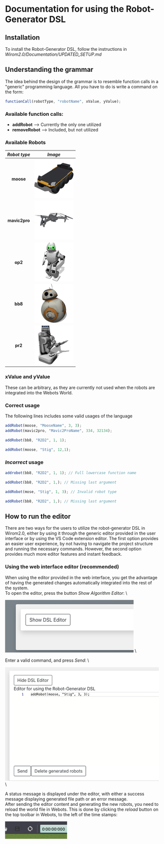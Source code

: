 # Documentation for using the Robot-Generator DSL

## Installation
To install the Robot-Generator DSL, follow the instructions in *Wirom2.0/Documentation/UPDATED_SETUP.md*


## Understanding the grammar
The idea behind the design of the grammar is to resemble function calls in a "generic" programming language. All you have to do is write a command on the form: 

```javascript
functionCall(robotType, "robotName", xValue, yValue);
```


### Available function calls:
- **addRobot** --> Currently the only one utilized
- **removeRobot** --> Included, but not utilized


### Available Robots
| *Robot type*  |                *Image*                |
| :-----------: | :-----------------------------------: |
|   **moose**   |   ![](./robot_icons/moose_icon.png)   |
| **mavic2pro** | ![](./robot_icons/mavic2pro_icon.png) |
|    **op2**    |    ![](./robot_icons/op2_icon.png)    |
|    **bb8**    |    ![](./robot_icons/bb8_icon.png)    |
|    **pr2**    |    ![](./robot_icons/pr2_icon.png)    |


### xValue and yValue
These can be arbitrary, as they are currently not used when the robots are integrated into the Webots World.

### Correct usage
The following lines includes some valid usages of the language

```javascript
addRobot(moose, "MooseName", 3, 3);
addRobot(mavic2pro, "Mavic2ProName", 334, 32134);
```

```javascript
addRobot(bb8, "R2D2", 1, 1);
```
```javascript
addRobot(moose, "Stig", 12,1);
```

### *Incorrect* usage
```javascript
addrobot(bb8, "R2D2", 1, 1); // Full lowercase function name
```
```javascript
addRobot(bb8, "R2D2", 1,); // Missing last argument
```
```javascript
addRobot(mose, "Stig", 1, 3); // Invalid robot type
```
```javascript
addRobot(bb8, "R2D2", 1,); // Missing last argument
```

## How to run the editor
There are two ways for the users to utilize the robot-generator DSL in Wirom2.0, either by using it through the generic editor provided in the user interface or by using the VS Code extension editor. The first option provides an easier user experience, by not having to navigate the project structure and running the necessary commands. However, the second option provides much more editor features and instant feedback. 

### Using the web interface editor (recommended)
When using the editor provided in the web interface, you get the advantage of having the generated changes automatically integrated into the rest of the system. \
To open the editor, press the button *Show Algorithm Editor*: \

![](./usage_screenshots/show_dsl_editor_button.png) \

Enter a valid command, and press *Send*: \

![](./usage_screenshots/dsl_editor.png) \

A status message is displayed under the editor, with either a success message displaying generated file path or an error message. \
After sending the editor content and generating the new robots, you need to reload the world file in Webots. This is done by clicking the *reload* button on the top toolbar in Webots, to the left of the time stamps:

![](./usage_screenshots/webots_reload_button.png)



 